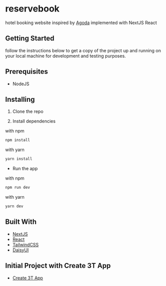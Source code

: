 # reservebook

hotel booking website inspired by [Agoda](https://www.agoda.com/) implemented with NextJS React

## Getting Started

follow the instructions below to get a copy of the project up and running on your local machine for development and testing purposes.

## Prerequisites

- NodeJS

## Installing

1. Clone the repo

2. Install dependencies

with npm

```bash
npm install
```

with yarn

```bash
yarn install
```

- Run the app

with npm

```bash
npm run dev
```

with yarn

```bash
yarn dev
```

## Built With

- [NextJS](https://nextjs.org/)
- [React](https://reactjs.org/)
- [TailwindCSS](https://tailwindcss.com/)
- [DaisyUI](https://daisyui.com/)

## Initial Project with Create 3T App

- [Create 3T App](https://create.t3.gg/)
